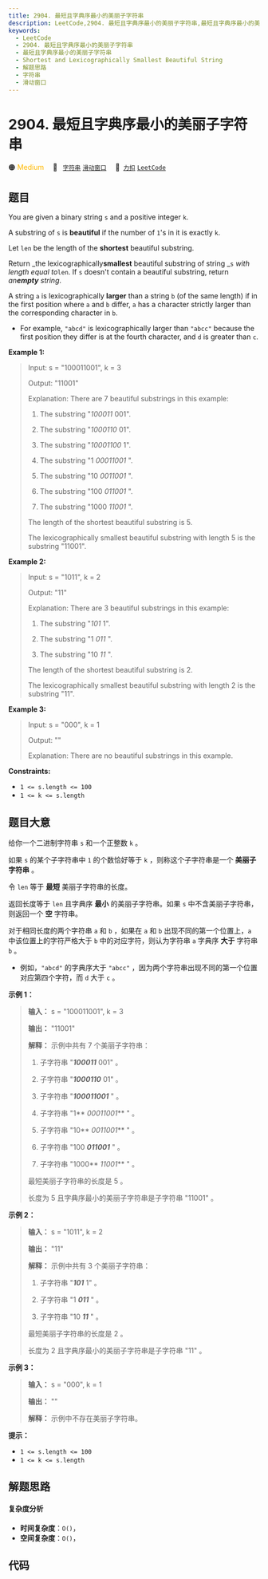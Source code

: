 ```yaml
---
title: 2904. 最短且字典序最小的美丽子字符串
description: LeetCode,2904. 最短且字典序最小的美丽子字符串,最短且字典序最小的美丽子字符串,Shortest and Lexicographically Smallest Beautiful String,解题思路,字符串,滑动窗口
keywords:
  - LeetCode
  - 2904. 最短且字典序最小的美丽子字符串
  - 最短且字典序最小的美丽子字符串
  - Shortest and Lexicographically Smallest Beautiful String
  - 解题思路
  - 字符串
  - 滑动窗口
---
```


# 2904. 最短且字典序最小的美丽子字符串

🟠 <font color=#ffb800>Medium</font>&emsp; 🔖&ensp; [`字符串`](/tag/string.md) [`滑动窗口`](/tag/sliding-window.md)&emsp; 🔗&ensp;[`力扣`](https://leetcode.cn/problems/shortest-and-lexicographically-smallest-beautiful-string) [`LeetCode`](https://leetcode.com/problems/shortest-and-lexicographically-smallest-beautiful-string)

## 题目

You are given a binary string `s` and a positive integer `k`.

A substring of `s` is **beautiful** if the number of `1`'s in it is exactly
`k`.

Let `len` be the length of the **shortest** beautiful substring.

Return _the lexicographically**smallest** beautiful substring of string _`s`
_with length equal to_`len`. If `s` doesn't contain a beautiful substring,
return _an**empty** string_.

A string `a` is lexicographically **larger** than a string `b` (of the same
length) if in the first position where `a` and `b` differ, `a` has a character
strictly larger than the corresponding character in `b`.

  * For example, `"abcd"` is lexicographically larger than `"abcc"` because the first position they differ is at the fourth character, and `d` is greater than `c`.



**Example 1:**

> Input: s = "100011001", k = 3
> 
> Output: "11001"
> 
> Explanation: There are 7 beautiful substrings in this example:
> 
> 1. The substring "_100011_ 001".
> 
> 2. The substring "_1000110_ 01".
> 
> 3. The substring "_10001100_ 1".
> 
> 4. The substring "1 _00011001_ ".
> 
> 5. The substring "10 _0011001_ ".
> 
> 6. The substring "100 _011001_ ".
> 
> 7. The substring "1000 _11001_ ".
> 
> The length of the shortest beautiful substring is 5.
> 
> The lexicographically smallest beautiful substring with length 5 is the substring "11001".

**Example 2:**

> Input: s = "1011", k = 2
> 
> Output: "11"
> 
> Explanation: There are 3 beautiful substrings in this example:
> 
> 1. The substring "_101_ 1".
> 
> 2. The substring "1 _011_ ".
> 
> 3. The substring "10 _11_ ".
> 
> The length of the shortest beautiful substring is 2.
> 
> The lexicographically smallest beautiful substring with length 2 is the substring "11".

**Example 3:**

> Input: s = "000", k = 1
> 
> Output: ""
> 
> Explanation: There are no beautiful substrings in this example.

**Constraints:**

  * `1 <= s.length <= 100`
  * `1 <= k <= s.length`


## 题目大意

给你一个二进制字符串 `s` 和一个正整数 `k` 。

如果 `s` 的某个子字符串中 `1` 的个数恰好等于 `k` ，则称这个子字符串是一个 **美丽子字符串** 。

令 `len` 等于 **最短** 美丽子字符串的长度。

返回长度等于 `len` 且字典序 **最小** 的美丽子字符串。如果 `s` 中不含美丽子字符串，则返回一个 **空** 字符串。

对于相同长度的两个字符串 `a` 和 `b` ，如果在 `a` 和 `b` 出现不同的第一个位置上，`a` 中该位置上的字符严格大于 `b`
中的对应字符，则认为字符串 `a` 字典序 **大于** 字符串 `b` 。

  * 例如，`"abcd"` 的字典序大于 `"abcc"` ，因为两个字符串出现不同的第一个位置对应第四个字符，而 `d` 大于 `c` 。



**示例 1：**

> 
> 
> 
> 
> 
> **输入：** s = "100011001", k = 3
> 
> **输出：** "11001"
> 
> **解释：** 示例中共有 7 个美丽子字符串：
> 
> 1. 子字符串 "_**100011**_ 001" 。
> 
> 2. 子字符串 "**_1000110_** 01" 。
> 
> 3. 子字符串 "**_100011001_** " 。
> 
> 4. 子字符串 "1** _00011001_** " 。
> 
> 5. 子字符串 "10** _0011001_** " 。
> 
> 6. 子字符串 "100 _**011001**_ " 。
> 
> 7. 子字符串 "1000** _11001_** " 。
> 
> 最短美丽子字符串的长度是 5 。
> 
> 长度为 5 且字典序最小的美丽子字符串是子字符串 "11001" 。
> 
> 

**示例 2：**

> 
> 
> 
> 
> 
> **输入：** s = "1011", k = 2
> 
> **输出：** "11"
> 
> **解释：** 示例中共有 3 个美丽子字符串：
> 
> 1. 子字符串 "_**101**_ 1" 。
> 
> 2. 子字符串 "1 _**011**_ " 。
> 
> 3. 子字符串 "10 _**11**_ " 。
> 
> 最短美丽子字符串的长度是 2 。
> 
> 长度为 2 且字典序最小的美丽子字符串是子字符串 "11" 。 
> 
> 

**示例 3：**

> 
> 
> 
> 
> 
> **输入：** s = "000", k = 1
> 
> **输出：** ""
> 
> **解释：** 示例中不存在美丽子字符串。
> 
> 



**提示：**

  * `1 <= s.length <= 100`
  * `1 <= k <= s.length`


## 解题思路

#### 复杂度分析

- **时间复杂度**：`O()`，
- **空间复杂度**：`O()`，

## 代码

```javascript

```